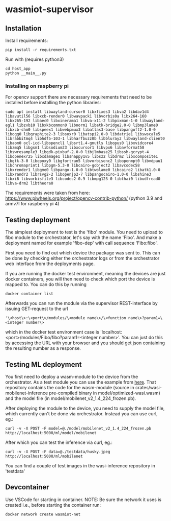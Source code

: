 # wasmiot-supervisor

## Installation

Install requirements:
```
pip install -r requirements.txt
```

Run with (requires python3)
```
cd host_app
python __main__.py
```
### Installing on raspberry pi

For opencv support there are necessary requirements that need to be installed before installing the python libraries:
```
sudo apt install libwayland-cursor0 libxfixes3 libva2 libdav1d4 libavutil56 libxcb-render0 libwavpack1 libvorbis0a libx264-160 libx265-192 libaec0 libxinerama1 libva-x11-2 libpixman-1-0 libwayland-egl1 libzvbi0 libxkbcommon0 libnorm1 libatk-bridge2.0-0 libmp3lame0 libxcb-shm0 libspeex1 libwebpmux3 libatlas3-base libpangoft2-1.0-0 libogg0 libgraphite2-3 libsoxr0 libatspi2.0-0 libdatrie1 libswscale5 librabbitmq4 libhdf5-103-1 libharfbuzz0b libbluray2 libwayland-client0 libaom0 ocl-icd-libopencl1 libsrt1.4-gnutls libopus0 libxvidcore4 libzmq5 libgsm1 libsodium23 libxcursor1 libvpx6 libavformat58 libswresample3 libgdk-pixbuf-2.0-0 libilmbase25 libssh-gcrypt-4 libopenexr25 libxdamage1 libsnappy1v5 libsz2 libdrm2 libxcomposite1 libgtk-3-0 libepoxy0 libgfortran5 libvorbisenc2 libopenmpt0 libvdpau1 libchromaprint1 libpgm-5.3-0 libcairo-gobject2 libavcodec58 libxrender1 libgme0 libpango-1.0-0 libtwolame0 libcairo2 libatk1.0-0 libxrandr2 librsvg2-2 libopenjp2-7 libpangocairo-1.0-0 libshine3 libxi6 libvorbisfile3 libcodec2-0.9 libmpg123-0 libthai0 libudfread0 libva-drm2 libtheora0
```

The requirements were taken from here: https://www.piwheels.org/project/opencv-contrib-python/ (python 3.9 and armv7l for raspberry pi 4)

## Testing deployment

The simplest deployment to test is the 'fibo' module. You need to upload to fibo module to the orchestrator, let's say with the name 'Fibo'. And
make a deployment named for example 'fibo-dep' with call sequence
'Fibo:fibo'.

First you need to find out which device the package was sent to. This can
be done by checking either the orchestrator logs or from the orchestrator
web interface from the deployments page.

If you are running the docker test environment, meaning the devices are
just docker containers, you will then need to check which port the device
is mapped to. You can do this by running
```
docker container list
```

Afterwards you can run the module via the supervisor REST-interface by
issuing GET-request to the url
```
'\<host\>:\<port\>/modules/\<module name\>/\<function name\>?param1=\<integer number\>
```
which in the docker test environment case
is 'localhost:\<port\>/modules/Fibo/fibo?param1=\<integer number\>'.
You can just do this by accessing the URL with your browser and you should get json containing the resulting number as a response.

## Testing ML deployment

You first need to deploy a wasm-module to the device from the orchestrator. As a test module you can use the example from [here](https://github.com/radu-matei/wasi-tensorflow-inference).
That repository contains the code for the wasm-module (source in crates/wasi-mobilenet-inference pre-compiled binary in model/optimized-wasi.wasm) and the model file
(in model/mobilenet_v2_1.4_224_frozen.pb).

After deploying the module to the device, you need to supply the model file, which currently can't be done via orchestrator. Instead you can use curl, eg.:
```
curl -v -X POST -F model=@./model/mobilenet_v2_1.4_224_frozen.pb http://localhost:5000/ml/model/mobilenet
```
After which you can test the inference via curl, eg.:
```
curl -v -X POST -F data=@./testdata/husky.jpeg http://localhost:5000/ml/mobilenet
```
You can find a couple of test images in the wasi-inference repository in 'testdata'

## Devcontainer
Use VSCode for starting in container. NOTE: Be sure the network it uses is
created i.e., before starting the container run:
```
docker network create wasmiot-net
```
